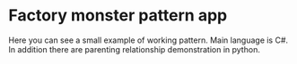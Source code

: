 # Factory monster pattern app
Here you can see a small example of working pattern. Main language is C#.
In addition there are parenting relationship demonstration in python.
